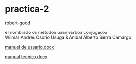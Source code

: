 # practica-2
robert-good

el nombrado de métodos usan verbos conjugados<br>
Wilmar Andres Osorio Usuga & Anibal Alberto Sierra Camargo

[manuel de usuario.docx](https://github.com/wil101/practica-2/files/9596257/manuel.de.usuario.docx)

[manual tecnico.docx](https://github.com/wil101/practica-2/files/9596233/manual.tecnico.docx)

